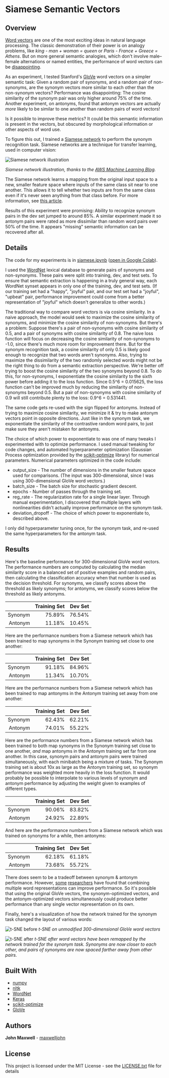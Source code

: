 # Siamese Semantic Vectors

## Overview

[Word vectors](https://blog.acolyer.org/2016/04/21/the-amazing-power-of-word-vectors/) are one of the most exciting ideas in natural language processing.  The classic demonstration of their power is on analogy problems, like *king - man + woman = queen* or *Paris - France + Greece = Athens*.  But on more general semantic analogies, which don't involve male–female alternations or named entities, the performance of word vectors can be [disappointing](http://www.aclweb.org/anthology/S17-1017).

As an experiment, I tested Stanford's [GloVe](https://nlp.stanford.edu/projects/glove/) word vectors on a simpler semantic task: Given a random pair of synonyms, and a random pair of non-synonyms, are the synonym vectors more similar to each other than the non-synonym vectors?  Performance was disappointing: The cosine similarity of the synonym pair was only higher around 75% of the time.  Another experiment, on antonyms, found that antonym vectors are actually *more* likely to be similar to one another than random pairs of word vectors!

Is it possible to improve these metrics?  It could be this semantic information is present in the vectors, but obscured by morphological information or other aspects of word use.

To figure this out, I trained a [Siamese network](https://www.cs.cmu.edu/~rsalakhu/papers/oneshot1.pdf) to perform the synonym recognition task.  Siamese networks are a technique for transfer learning, used in computer vision:

![Siamese network illustration](siamese.png)

*Siamese network illustration, thanks to the [AWS Machine Learning Blog](https://aws.amazon.com/blogs/machine-learning/combining-deep-learning-networks-gan-and-siamese-to-generate-high-quality-life-like-images/).*

The Siamese network learns a mapping from the original input space to a new, smaller feature space where inputs of the same class sit near to one another.  This allows it to tell whether two inputs are from the same class even if it's never seen anything from that class before.  For more information, see [this article](https://sorenbouma.github.io/blog/oneshot/).

Results of this experiment were promising: Ability to recognize synonym pairs in the dev set jumped to around 85%.  A similar experiment made it so antonym pairs were rated as more dissimilar than random word pairs over 50% of the time.  It appears "missing" semantic information can be recovered after all.

## Details

The code for my experiments is in [siamese.ipynb](siamese.ipynb) ([open in Google Colab](https://colab.research.google.com/github/maxwelljohn/siamese-word2vec/blob/master/siamese.ipynb)).

I used the [WordNet](https://wordnet.princeton.edu/) lexical database to generate pairs of synonyms and non-synonyms.  These pairs were split into training, dev, and test sets.  To ensure that semantic extraction is happening in a truly general way, each WordNet synset appears in only one of the training, dev, and test sets.  (If our training set had a "happy", "joyful" pair, and our test set had a "joyful", "upbeat" pair, performance improvement could come from a better representation of "joyful" which doesn't generalize to other words.)

The traditional way to compare word vectors is via cosine similarity.  In a naive approach, the model would seek to maximize the cosine similarity of synonyms, and minimize the cosine similarity of non-synonyms.  But there's a problem: Suppose there's a pair of non-synonyms with cosine similarity of 0.5, and a pair of synonyms with cosine similarity of 0.8.  The naive loss function will focus on decreasing the cosine similarity of non-synonyms to -1.0, since there's much more room for improvement there.  But for the synonym recognition task, a cosine similarity of only 0.5 is likely good enough to recognize that two words aren't synonyms.  Also, trying to maximize the dissimilarity of the two randomly selected words might not be the right thing to do from a semantic extraction perspective.  We're better off trying to boost the cosine similarity of the two synonyms beyond 0.8.  To do this, for non-synonyms, I exponentiate the cosine similarity to the sixth power before adding it to the loss function.  Since 0.5^6 = 0.015625, the loss function can't be improved much by reducing the similarity of non-synonyms beyond 0.5.  But a pair of non-synonyms with cosine similarity of 0.9 will still contribute plenty to the loss: 0.9^6 = 0.531441.

The same code gets re-used with the sign flipped for antonyms.  Instead of trying to maximize cosine similarity, we minimize it & try to make antonym vectors point in opposite directions.  Just like in the synonym task, we exponentiate the similarity of the contrastive random word pairs, to just make sure they aren't mistaken for antonyms.

The choice of which power to exponentiate to was one of many tweaks I experimented with to optimize performance.  I used manual tweaking for code changes, and automated hyperparameter optimization (Gaussian Process optimization provided by the [scikit-optimize](https://scikit-optimize.github.io/) library) for numerical parameters.  Numerical parameters optimized in the code include:

* output_size - The number of dimensions in the smaller feature space used for comparisons.  (The input was 300-dimensional, since I was using 300-dimensional GloVe word vectors.)
* batch_size - The batch size for stochastic gradient descent.
* epochs - Number of passes through the training set.
* reg_rate - The regularization rate for a single linear layer.  Through manual experimentation, I discovered that multiple layers with nonlinearities didn't actually improve performance on the synonym task.
* deviation_dropoff - The choice of which power to exponentiate to, described above.

I only did hyperparameter tuning once, for the synonym task, and re-used the same hyperparameters for the antonym task.

## Results

Here's the baseline performance for 300-dimensional GloVe word vectors.  The performance numbers are computed by calculating the median similarity score in a balanced set of positive examples and random pairs, then calculating the classification accuracy when that number is used as the decision threshold.  For synonyms, we classify scores above the threshold as likely synonyms; for antonyms, we classify scores below the threshold as likely antonyms.

|         | Training Set | Dev Set |
|--------:|-------------:|--------:|
| Synonym |       75.89% |  76.54% |
| Antonym |       11.18% |  10.45% |

Here are the performance numbers from a Siamese network which has been trained to map synonyms in the Synonym training set close to one another:

|         | Training Set | Dev Set |
|--------:|-------------:|--------:|
| Synonym |       91.18% |  84.96% |
| Antonym |       11.34% |  10.70% |

Here are the performance numbers from a Siamese network which has been trained to map antonyms in the Antonym training set away from one another:

|         | Training Set | Dev Set |
|--------:|-------------:|--------:|
| Synonym |       62.43% |  62.21% |
| Antonym |       74.01% |  55.22% |

Here are the performance numbers from a Siamese network which has been trained to both map synonyms in the Synonym training set close to one another, *and* map antonyms in the Antonym training set far from one another.  In this case, synonym pairs and antonym pairs were trained simultaneously, with each minibatch being a mixture of tasks.  The Synonym training set is about 10x as large as the Antonym training set, so synonym performance was weighted more heavily in the loss function.  It would probably be possible to interpolate to various levels of synonym and antonym performance by adjusting the weight given to examples of different types.

|         | Training Set | Dev Set |
|--------:|-------------:|--------:|
| Synonym |       90.06% |  83.82% |
| Antonym |       24.92% |  22.89% |

And here are the performance numbers from a Siamese network which was trained on synonyms for a while, then antonyms:

|         | Training Set | Dev Set |
|--------:|-------------:|--------:|
| Synonym |       62.18% |  61.18% |
| Antonym |       73.68% |  55.72% |

There does seem to be a tradeoff between synonym & antonym performance.  However, [some](http://nobalniraula.com/papers/Combining_Word_Representation_2015.pdf) [researchers](http://www.aclweb.org/anthology/W15-1513) have found that combining multiple word representations can improve performance.  So it's possible that using the original GloVe vectors, the synonym-optimized vectors, and the antonym-optimized vectors simultaneously could produce better performance than any single vector representation on its own.

Finally, here's a visualization of how the network trained for the synonym task changed the layout of various words:

![t-SNE before](before.png)
*t-SNE on unmodified 300-dimensional GloVe word vectors*

![t-SNE after](after.png)
*t-SNE after word vectors have been remapped by the network trained for the synonym task.  Synonyms are now closer to each other, and pairs of synonyms are now spaced farther away from other pairs.*

## Built With

* [numpy](http://www.numpy.org/)
* [nltk](https://www.nltk.org/)
* [WordNet](https://wordnet.princeton.edu/)
* [Keras](https://keras.io/)
* [scikit-optimize](https://scikit-optimize.github.io/)
* [GloVe](https://nlp.stanford.edu/projects/glove/)

## Authors

**John Maxwell** - [maxwelljohn](https://github.com/maxwelljohn)

## License

This project is licensed under the MIT License - see the [LICENSE.txt](LICENSE.txt) file for details
